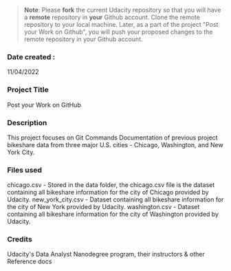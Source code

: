 >**Note**: Please **fork** the current Udacity repository so that you will have a **remote** repository in **your** Github account. Clone the remote repository to your local machine. Later, as a part of the project "Post your Work on Github", you will push your proposed changes to the remote repository in your Github account.

### Date created : 
11/04/2022

### Project Title
Post your Work on GitHub

### Description
This project focuses on Git Commands Documentation of previous project bikeshare data from three major U.S. cities - Chicago, Washington, and New York City.

### Files used
chicago.csv - Stored in the data folder, the chicago.csv file is the dataset containing all bikeshare information for the city of Chicago provided by Udacity.
new_york_city.csv - Dataset containing all bikeshare information for the city of New York provided by Udacity.
washington.csv - Dataset containing all bikeshare information for the city of Washington provided by Udacity.

### Credits
Udacity's Data Analyst Nanodegree program, their instructors & other Reference docs

